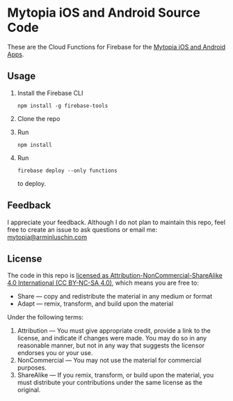 # Mytopia iOS and Android Source Code

These are the Cloud Functions for Firebase for the [Mytopia iOS and Android Apps](https://github.com/bigxalx/mytopia-app-opensource).

## Usage

1.  Install the Firebase CLI

        npm install -g firebase-tools

2.  Clone the repo
3.  Run

        npm install

4.  Run

        firebase deploy --only functions

    to deploy.

## Feedback

I appreciate your feedback. Although I do not plan to maintain this repo, feel free to create an issue to ask questions or email me: [mytopia@arminluschin.com](mailto:mytopia@arminluschin.com)

## License

The code in this repo is [licensed as Attribution-NonCommercial-ShareAlike 4.0 International (CC BY-NC-SA 4.0)](LICENSE.md), which means you are free to:

- Share — copy and redistribute the material in any medium or format
- Adapt — remix, transform, and build upon the material

Under the following terms:

1. Attribution — You must give appropriate credit, provide a link to the license, and indicate if changes were made. You may do so in any reasonable manner, but not in any way that suggests the licensor endorses you or your use.
2. NonCommercial — You may not use the material for commercial purposes.
3. ShareAlike — If you remix, transform, or build upon the material, you must distribute your contributions under the same license as the original.
